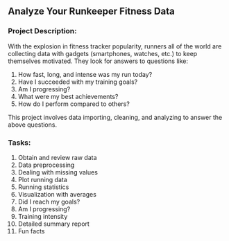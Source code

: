 ## Analyze Your Runkeeper Fitness Data

### Project Description:
With the explosion in fitness tracker popularity, runners all of the world are collecting data with gadgets (smartphones, watches, etc.) to keep themselves motivated. They look for answers to questions like:

1. How fast, long, and intense was my run today?
2. Have I succeeded with my training goals?
3. Am I progressing?
4. What were my best achievements?
5. How do I perform compared to others?

This project involves data importing, cleaning, and analyzing to answer the above questions. 

### Tasks:
1. Obtain and review raw data
2. Data preprocessing
3. Dealing with missing values
4. Plot running data
5. Running statistics
6. Visualization with averages
7. Did I reach my goals?
8. Am I progressing?
9. Training intensity
10. Detailed summary report
11. Fun facts
